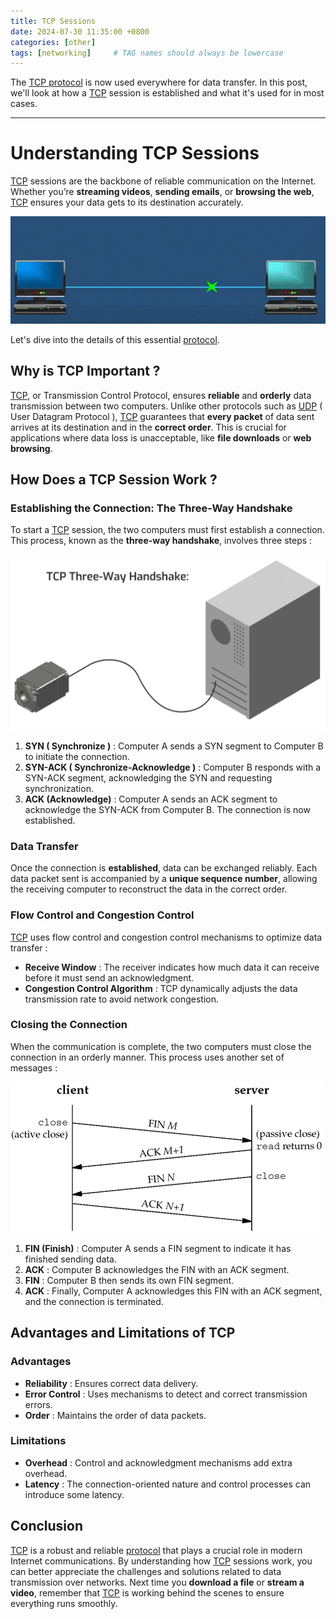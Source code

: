 ```yaml
---
title: TCP Sessions
date: 2024-07-30 11:35:00 +0800
categories: [other]
tags: [networking]     # TAG names should always be lowercase
---
```


The [TCP protocol](https://en.m.wikipedia.org/wiki/Transmission_Control_Protocol) is now used everywhere for data transfer. In this post, we'll look at how a [TCP](https://en.m.wikipedia.org/wiki/Transmission_Control_Protocol) session is established and what it's used for in most cases. 

---

# Understanding TCP Sessions

[TCP](https://en.m.wikipedia.org/wiki/Transmission_Control_Protocol) sessions are the backbone of reliable communication on the Internet. Whether you’re **streaming videos**, **sending emails**, or **browsing the web**, [TCP](https://en.m.wikipedia.org/wiki/Transmission_Control_Protocol) ensures your data gets to its destination accurately. 

![datatransfer](/assets/img/tcp-ip1.gif)

Let's dive into the details of this essential [protocol](https://www.cloudflare.com/en-gb/learning/network-layer/what-is-a-protocol/).

## Why is TCP Important ?

[TCP](https://en.m.wikipedia.org/wiki/Transmission_Control_Protocol), or Transmission Control Protocol, ensures **reliable** and **orderly** data transmission between two computers. Unlike other protocols such as [UDP](https://en.m.wikipedia.org/wiki/User_Datagram_Protocol) ( User Datagram Protocol ), [TCP](https://en.m.wikipedia.org/wiki/Transmission_Control_Protocol) guarantees that **every packet** of data sent arrives at its destination and in the **correct order**. This is crucial for applications where data loss is unacceptable, like **file downloads** or **web browsing**.

## How Does a TCP Session Work ?

### Establishing the Connection: The Three-Way Handshake

To start a [TCP](https://en.m.wikipedia.org/wiki/Transmission_Control_Protocol) session, the two computers must first establish a connection. This process, known as the **three-way handshake**, involves three steps :

![handshake](/assets/img/tcp-ip2.gif)

1. **SYN ( Synchronize )** : Computer A sends a SYN segment to Computer B to initiate the connection.
2. **SYN-ACK ( Synchronize-Acknowledge )** : Computer B responds with a SYN-ACK segment, acknowledging the SYN and requesting synchronization.
3. **ACK (Acknowledge)** : Computer A sends an ACK segment to acknowledge the SYN-ACK from Computer B. The connection is now established.

### Data Transfer

Once the connection is **established**, data can be exchanged reliably. Each data packet sent is accompanied by a **unique sequence number**, allowing the receiving computer to reconstruct the data in the correct order.

### Flow Control and Congestion Control

[TCP](https://en.m.wikipedia.org/wiki/Transmission_Control_Protocol) uses flow control and congestion control mechanisms to optimize data transfer :

- **Receive Window** : The receiver indicates how much data it can receive before it must send an acknowledgment.
- **Congestion Control Algorithm** : TCP dynamically adjusts the data transmission rate to avoid network congestion.

### Closing the Connection

When the communication is complete, the two computers must close the connection in an orderly manner. This process uses another set of messages :

![endhandshake](/assets/img/tcp-ip3.gif)

1. **FIN (Finish)** : Computer A sends a FIN segment to indicate it has finished sending data.
2. **ACK** : Computer B acknowledges the FIN with an ACK segment.
3. **FIN** : Computer B then sends its own FIN segment.
4. **ACK** : Finally, Computer A acknowledges this FIN with an ACK segment, and the connection is terminated.

## Advantages and Limitations of TCP

### Advantages
- **Reliability** : Ensures correct data delivery.
- **Error Control** : Uses mechanisms to detect and correct transmission errors.
- **Order** : Maintains the order of data packets.

### Limitations
- **Overhead** : Control and acknowledgment mechanisms add extra overhead.
- **Latency** : The connection-oriented nature and control processes can introduce some latency.

## Conclusion

[TCP](https://en.m.wikipedia.org/wiki/Transmission_Control_Protocol) is a robust and reliable [protocol](https://www.cloudflare.com/en-gb/learning/network-layer/what-is-a-protocol/) that plays a crucial role in modern Internet communications. By understanding how [TCP](https://en.m.wikipedia.org/wiki/Transmission_Control_Protocol) sessions work, you can better appreciate the challenges and solutions related to data transmission over networks. Next time you **download a file** or **stream a video**, remember that [TCP](https://en.m.wikipedia.org/wiki/Transmission_Control_Protocol) is working behind the scenes to ensure everything runs smoothly.
